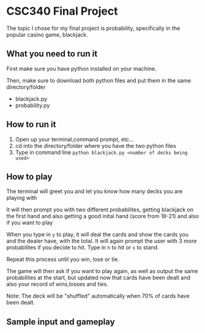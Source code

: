 # CSC340 Final Project

The topic I chose for my final project is probability, specifically in the popular casino game, blackjack.

## What you need to run it

First make sure you have python installed on your machine.

Then, make sure to download both python files and put them in the same directory/folder
- blackjack.py
- probability.py

## How to run it
1. Open up your terminal,command prompt, etc... 
2. cd into the directory/folder where you have the two python files 
3. Type in command line `python blackjack.py <number of decks being used>`

## How to play

The terminal will greet you and let you know how many decks you are playing with

It will then prompt you with two different probabilites, getting blackjack on the first hand
and also getting a good inital hand (score from 18-21) and also if you want to play

When you type in `y` to play, it will deal the cards and show the cards you and the dealer have, with the total. It will again
prompt the user with 3 more probabilites if you decide to hit. Type in `h` to hit or `s` to stand.

Repeat this process until you win, lose or tie.

The game will then ask if you want to play again, as well as output the same probabilites at the start, but updated
now that cards have been dealt and also your record of wins,losses and ties.

Note: The deck will be "shuffled" automatically when 70% of cards have been dealt.

## Sample input and gameplay


